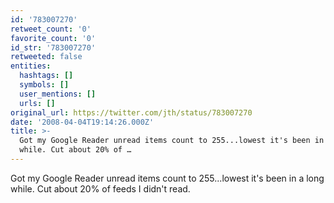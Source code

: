 ```yaml
---
id: '783007270'
retweet_count: '0'
favorite_count: '0'
id_str: '783007270'
retweeted: false
entities:
  hashtags: []
  symbols: []
  user_mentions: []
  urls: []
original_url: https://twitter.com/jth/status/783007270
date: '2008-04-04T19:14:26.000Z'
title: >-
  Got my Google Reader unread items count to 255...lowest it's been in a long
  while. Cut about 20% of …
---
```


Got my Google Reader unread items count to 255...lowest it's been in a long while. Cut about 20% of feeds I didn't read.